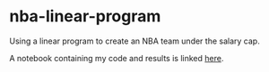 # nba-linear-program
Using a linear program to create an NBA team under the salary cap.

A notebook containing my code and results is linked [here](https://htmlpreview.github.io/?https://github.com/pchristenson99/nba-linear-program/blob/main/optimize_nba_team.nb.html).
